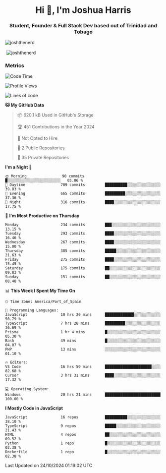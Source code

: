 <h1 align="center">Hi 👋, I'm Joshua Harris</h1>
<h3 align="center">Student, Founder & Full Stack Dev based out of Trinidad and Tobago</h3>

<p align="left"> <img src="https://komarev.com/ghpvc/?username=JoshTheDeveloperr" alt="joshthenerd" /> </p>

<p>&nbsp;<img align="center" src="https://github-readme-stats.vercel.app/api?username=JoshTheDeveloperr&show_icons=true&count_private=true" alt="joshthenerd" /></p>

### Metrics

<!--START_SECTION:waka-->
![Code Time](http://img.shields.io/badge/Code%20Time-992%20hrs%2050%20mins-blue)

![Profile Views](http://img.shields.io/badge/Profile%20Views-0-blue)

![Lines of code](https://img.shields.io/badge/From%20Hello%20World%20I%27ve%20Written-3.6%20million%20lines%20of%20code-blue)

**🐱 My GitHub Data** 

> 📦 620.1 kB Used in GitHub's Storage 
 > 
> 🏆 451 Contributions in the Year 2024
 > 
> 🚫 Not Opted to Hire
 > 
> 📜 2 Public Repositories 
 > 
> 🔑 35 Private Repositories 
 > 
**I'm a Night 🦉** 

```text
🌞 Morning                90 commits          █░░░░░░░░░░░░░░░░░░░░░░░░   05.06 % 
🌆 Daytime                709 commits         ██████████░░░░░░░░░░░░░░░   39.83 % 
🌃 Evening                665 commits         █████████░░░░░░░░░░░░░░░░   37.36 % 
🌙 Night                  316 commits         ████░░░░░░░░░░░░░░░░░░░░░   17.75 % 
```
📅 **I'm Most Productive on Thursday** 

```text
Monday                   234 commits         ███░░░░░░░░░░░░░░░░░░░░░░   13.15 % 
Tuesday                  293 commits         ████░░░░░░░░░░░░░░░░░░░░░   16.46 % 
Wednesday                267 commits         ████░░░░░░░░░░░░░░░░░░░░░   15.00 % 
Thursday                 385 commits         █████░░░░░░░░░░░░░░░░░░░░   21.63 % 
Friday                   275 commits         ████░░░░░░░░░░░░░░░░░░░░░   15.45 % 
Saturday                 175 commits         ██░░░░░░░░░░░░░░░░░░░░░░░   09.83 % 
Sunday                   151 commits         ██░░░░░░░░░░░░░░░░░░░░░░░   08.48 % 
```


📊 **This Week I Spent My Time On** 

```text
🕑︎ Time Zone: America/Port_of_Spain

💬 Programming Languages: 
JavaScript               10 hrs 20 mins      █████████████░░░░░░░░░░░░   50.79 % 
TypeScript               7 hrs 28 mins       █████████░░░░░░░░░░░░░░░░   36.69 % 
Prisma                   1 hr 4 mins         █░░░░░░░░░░░░░░░░░░░░░░░░   05.30 % 
Bash                     49 mins             █░░░░░░░░░░░░░░░░░░░░░░░░   04.07 % 
PHP                      13 mins             ░░░░░░░░░░░░░░░░░░░░░░░░░   01.10 % 

🔥 Editors: 
VS Code                  16 hrs 50 mins      █████████████████████░░░░   82.68 % 
Cursor                   3 hrs 31 mins       ████░░░░░░░░░░░░░░░░░░░░░   17.32 % 

💻 Operating System: 
Windows                  20 hrs 21 mins      █████████████████████████   100.00 % 
```

**I Mostly Code in JavaScript** 

```text
JavaScript               16 repos            ██████████░░░░░░░░░░░░░░░   38.10 % 
TypeScript               9 repos             █████░░░░░░░░░░░░░░░░░░░░   21.43 % 
HTML                     4 repos             ██░░░░░░░░░░░░░░░░░░░░░░░   09.52 % 
Python                   1 repo              █░░░░░░░░░░░░░░░░░░░░░░░░   02.38 % 
Dockerfile               1 repo              █░░░░░░░░░░░░░░░░░░░░░░░░   02.38 % 
```




 Last Updated on 24/10/2024 01:19:02 UTC
<!--END_SECTION:waka-->
